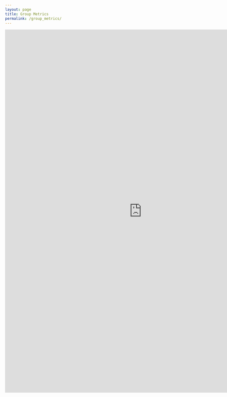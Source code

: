 ```yaml
---
layout: page
title: Group Metrics
permalink: /group_metrics/
---
```


<iframe width="900" height="1200" src="https://datastudio.google.com/embed/reporting/5878fec6-3228-4654-9aa3-815f1b717461/page/pURUC" frameborder="0" style="border:0" allowfullscreen></iframe>

